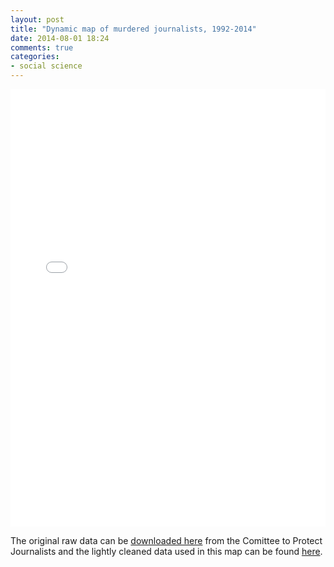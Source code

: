 ```yaml
---
layout: post
title: "Dynamic map of murdered journalists, 1992-2014"
date: 2014-08-01 18:24
comments: true
categories:
- social science
---
```


<iframe width='100%' height='700' frameborder='0' src='//jmrphy.cartodb.com/viz/324a04fe-1a35-11e4-8f79-0e73339ffa50/embed_map?title=true&description=true&search=false&shareable=true&cartodb_logo=true&layer_selector=false&legends=false&scrollwheel=true&fullscreen=true&sublayer_options=1&sql=SELECT%20*%20FROM%20cleaned_data_table%20WHERE%20type_of_death%20IN%20(%27Murder%27)%20AND%20type_of_death%20IS%20NOT%20NULL&zoom=2&center_lat=37.85750715625203&center_lon=18.28125' allowfullscreen webkitallowfullscreen mozallowfullscreen oallowfullscreen msallowfullscreen></iframe>

The original raw data can be [downloaded here](http://www.cpj.org/killed/cpj-database.xls) from the Comittee to Protect Journalists and the lightly cleaned data used in this map can be found [here](https://jmrphy.cartodb.com/tables/cpj_data/public/table).